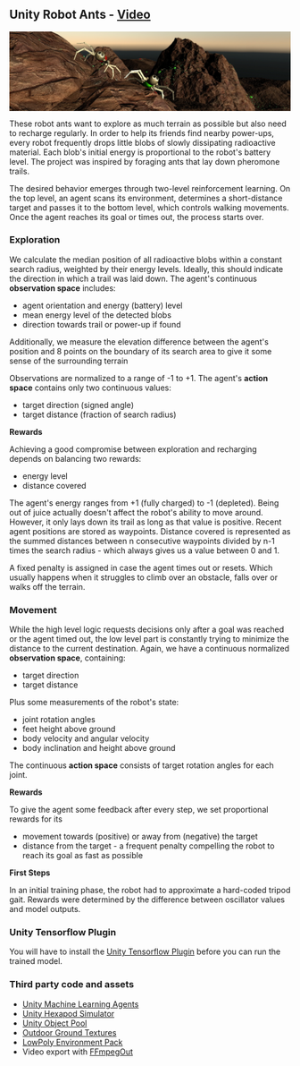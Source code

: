 ## Unity Robot Ants - [Video](https://www.youtube.com/watch?v=rm2wICg2A5A) 

<img src="images/ants.png" align="middle" width="1280"/>

These robot ants want to explore as much terrain as possible but also need to recharge regularly. In order to help its friends find nearby power-ups, every robot frequently drops little blobs of slowly dissipating radioactive material. Each blob's initial energy is proportional to the robot's battery level. The project was inspired by foraging ants that lay down pheromone trails.

The desired behavior emerges through two-level reinforcement learning. On the top level, an agent scans its environment, determines a short-distance target and passes it to the bottom level, which controls walking movements. Once the agent reaches its goal or times out, the process starts over.

### Exploration
We calculate the median position of all radioactive blobs within a constant search radius, weighted by their energy levels. Ideally, this should indicate the direction in which a trail was laid down. The agent's continuous **observation space** includes:

* agent orientation and energy (battery) level
* mean energy level of the detected blobs
* direction towards trail or power-up if found

Additionally, we measure the elevation difference between the agent's position and 8 points on the boundary of its search area to give it some sense of the surrounding terrain

Observations are normalized to a range of -1 to +1. The agent's **action space** contains only two continuous values:

* target direction (signed angle)
* target distance (fraction of search radius)

**Rewards**

Achieving a good compromise between exploration and recharging depends on balancing two rewards:

* energy level
* distance covered

The agent's energy ranges from +1 (fully charged) to -1 (depleted). Being out of juice actually doesn't affect the robot's ability to move around. However, it only lays down its trail as long as that value is positive. Recent agent positions are stored as waypoints. Distance covered is represented as the summed distances between n consecutive waypoints divided by n-1 times the search radius - which always gives us a value between 0 and 1.

A fixed penalty is assigned in case the agent times out or resets. Which usually happens when it struggles to climb over an obstacle, falls over or walks off the terrain.

### Movement

While the high level logic requests decisions only after a goal was reached or the agent timed out, the low level part is constantly trying to minimize the distance to the current destination. Again, we have a continuous normalized **observation space**, containing:

* target direction
* target distance

Plus some measurements of the robot's state:

* joint rotation angles
* feet height above ground
* body velocity and angular velocity
* body inclination and height above ground

The continuous **action space** consists of target rotation angles for each joint.

**Rewards**

To give the agent some feedback after every step, we set proportional rewards for its

* movement towards (positive) or away from (negative) the target
* distance from the target - a frequent penalty compelling the robot to reach its goal as fast as possible

**First Steps**

In an initial training phase, the robot had to approximate a hard-coded tripod gait. Rewards were determined by the difference between oscillator values and model outputs.

### Unity Tensorflow Plugin

You will have to install the [Unity Tensorflow Plugin](https://github.com/Unity-Technologies/ml-agents/blob/master/docs/Using-TensorFlow-Sharp-in-Unity.md) before you can run the trained model.

### Third party code and assets

* [Unity Machine Learning Agents](https://github.com/Unity-Technologies/ml-agents) 
* [Unity Hexapod Simulator](https://github.com/etienne-p/UnityHexapodSimulator)
* [Unity Object Pool](https://github.com/thefuntastic/unity-object-pool)
* [Outdoor Ground Textures](https://assetstore.unity.com/packages/2d/textures-materials/floors/outdoor-ground-textures-12555)
* [LowPoly Environment Pack](https://assetstore.unity.com/packages/3d/environments/landscapes/lowpoly-environment-pack-99479)
* Video export with [FFmpegOut](https://github.com/keijiro/FFmpegOut)

